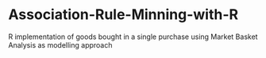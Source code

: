 # Association-Rule-Minning-with-R
R implementation of goods bought in a single purchase using Market Basket Analysis as modelling approach
